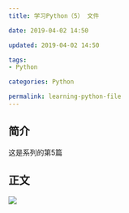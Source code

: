 ```yaml
---
title: 学习Python（5） 文件

date: 2019-04-02 14:50

updated: 2019-04-02 14:50

tags:
- Python

categories: Python

permalink: learning-python-file
---
```


## 简介

这是系列的第5篇



## 正文

![](/images/learning-python-file-01.png)

